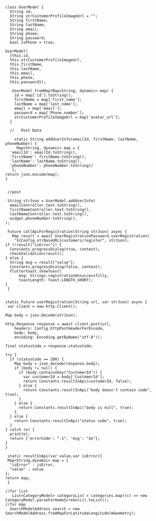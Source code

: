     class UserModel {
      String id;
      String strCustomerProfileImageUrl = "";
      String firstName;
      String lastName;
      String email;
      String phone;
      String password;
      bool isPhone = true;

    UserModel(
      {this.id,
      this.strCustomerProfileImageUrl,
      this.firstName,
      this.lastName,
      this.email,
      this.phone,
      this.password});

       UserModel.fromMap(Map<String, dynamic> map) {
        id = map['id'].toString();
        firstName = map['first_name'];
        lastName = map['last_name'];
        email = map['email'];
        password = map['Phone_number'];
        strCustomerProfileImageUrl = map['avatar_url'];
      } 

      //   Post Data

        static String addUserInfo(emailId, firstName, lastName, phoneNumber) {
         Map<String, dynamic> map = {
      'emailId': emailId.toString(),
      'firstName': firstName.toString(),
      'lastName': lastName.toString(),
      'phoneNumber': phoneNumber.toString()
       };
    return json.encode(map);
    }


     //post

     String strJson = UserModel.addUserInfo(
      emailController.text.toString(),
      firstNameController.text.toString(),
      lastNameController.text.toString(),
      widget.phoneNumber.toString(),
    );

     Future callApiForRegistration(String strJson) async {
       Map result = await UserRegistrationPassword.userRegistration(
        "${Config.strBaseURL}customers/register", strJson);
    if (!result["isError"]) {
      Constants.progressDialog(true, context);
      checkValidation(result);
    } else {
      String msg = result["value"];
      Constants.progressDialog(false, context);
      Fluttertoast.showToast(
          msg: Strings.registrationUnsuccessfully,
          toastLength: Toast.LENGTH_SHORT);
    }
     }
  
  
    static Future userRegistration(String url, var strJson) async {
     var client = new http.Client();

    Map body = json.decode(strJson);

    http.Response response = await client.post(url,
        headers: Config.httpPostHeaderForEncode,
        body: body,
        encoding: Encoding.getByName("utf-8"));

    final statusCode = response.statusCode;

    try {
      if (statusCode == 200) {
        Map body = json.decode(response.body);
        if (body != null) {
          if (body.containsKey("CustomerId")) {
            var customerId = body['CustomerId'];
            return Constants.resultInApi(customerId, false);
          } else {
            return Constants.resultInApi("body doesn't contain code", true);
          }
        } else {
          return Constants.resultInApi("body is null", true);
        }
      } else {
        return Constants.resultInApi("status code", true);
      }
    } catch (e) {
      print(e);
      return {'errorCode': "-1", 'msg': "$e"};
    }
    }
  
     static resultInApi(var value,var isError){
     Map<String,dynamic> map = {
      "isError" : isError,
      "value" : value
    };
    return map;
     }
     
    //for list
       List<CategoryModel> categoryList = categories.map((c) => new CategoryModel.parseForHomeScreen(c)).toList();
    //for map 
      SearchModelAddress search = new SearchModelAddress.fromMapForLatitudeLongitude(mGeometry);
  
